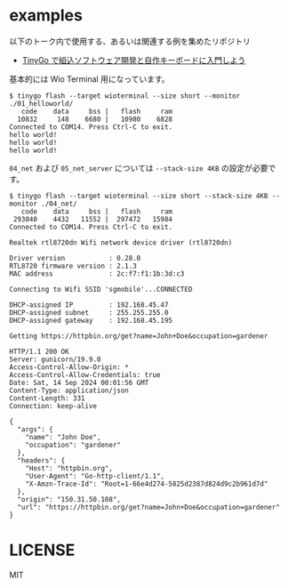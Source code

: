 # examples

以下のトーク内で使用する、あるいは関連する例を集めたリポジトリ

* [TinyGo で組込ソフトウェア開発と自作キーボードに入門しよう](https://docs.google.com/presentation/d/1MUp2QZ98v8KEhcZ9PBw_qj3TjiMKg1u3Vchx3vYD-uY/edit?usp=sharing)

基本的には Wio Terminal 用になっています。

```
$ tinygo flash --target wioterminal --size short --monitor ./01_helloworld/
   code    data     bss |   flash     ram
  10832     148    6680 |   10980    6828
Connected to COM14. Press Ctrl-C to exit.
hello world!
hello world!
hello world!
```

`04_net` および `05_net_server` については `--stack-size 4KB` の設定が必要です。

```
$ tinygo flash --target wioterminal --size short --stack-size 4KB --monitor ./04_net/
   code    data     bss |   flash     ram
 293040    4432   11552 |  297472   15984
Connected to COM14. Press Ctrl-C to exit.

Realtek rtl8720dn Wifi network device driver (rtl8720dn)

Driver version           : 0.28.0
RTL8720 firmware version : 2.1.3
MAC address              : 2c:f7:f1:1b:3d:c3

Connecting to Wifi SSID 'sgmobile'...CONNECTED

DHCP-assigned IP         : 192.168.45.47
DHCP-assigned subnet     : 255.255.255.0
DHCP-assigned gateway    : 192.168.45.195

Getting https://httpbin.org/get?name=John+Doe&occupation=gardener

HTTP/1.1 200 OK
Server: gunicorn/19.9.0
Access-Control-Allow-Origin: *
Access-Control-Allow-Credentials: true
Date: Sat, 14 Sep 2024 00:01:56 GMT
Content-Type: application/json
Content-Length: 331
Connection: keep-alive

{
  "args": {
    "name": "John Doe",
    "occupation": "gardener"
  },
  "headers": {
    "Host": "httpbin.org",
    "User-Agent": "Go-http-client/1.1",
    "X-Amzn-Trace-Id": "Root=1-66e4d274-5825d2387d824d9c2b961d7d"
  },
  "origin": "150.31.50.108",
  "url": "https://httpbin.org/get?name=John+Doe&occupation=gardener"
}
```

# LICENSE

MIT
